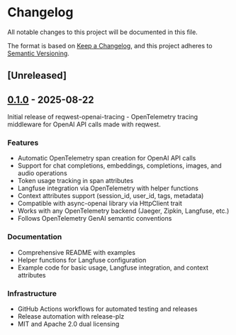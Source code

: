 # Changelog

All notable changes to this project will be documented in this file.

The format is based on [Keep a Changelog](https://keepachangelog.com/en/1.0.0/),
and this project adheres to [Semantic Versioning](https://semver.org/spec/v2.0.0.html).

## [Unreleased]

## [0.1.0](https://github.com/timvw/reqwest-openai-tracing/releases/tag/v0.1.0) - 2025-08-22

Initial release of reqwest-openai-tracing - OpenTelemetry tracing middleware for OpenAI API calls made with reqwest.

### Features

- Automatic OpenTelemetry span creation for OpenAI API calls
- Support for chat completions, embeddings, completions, images, and audio operations
- Token usage tracking in span attributes
- Langfuse integration via OpenTelemetry with helper functions
- Context attributes support (session_id, user_id, tags, metadata)
- Compatible with async-openai library via HttpClient trait
- Works with any OpenTelemetry backend (Jaeger, Zipkin, Langfuse, etc.)
- Follows OpenTelemetry GenAI semantic conventions

### Documentation

- Comprehensive README with examples
- Helper functions for Langfuse configuration
- Example code for basic usage, Langfuse integration, and context attributes

### Infrastructure

- GitHub Actions workflows for automated testing and releases
- Release automation with release-plz
- MIT and Apache 2.0 dual licensing
